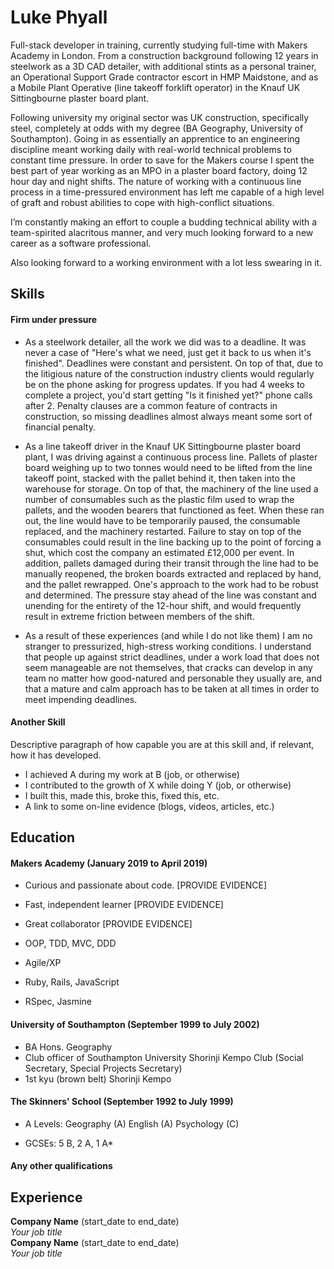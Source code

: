 # Luke Phyall #

Full-stack developer in training, currently studying full-time with Makers Academy in London. From a construction background following 12 years in steelwork as a 3D CAD detailer, with additional stints as a personal trainer, an Operational Support Grade contractor escort in HMP Maidstone, and as a Mobile Plant Operative (line takeoff forklift operator) in the Knauf UK Sittingbourne plaster board plant.

Following university my original sector was UK construction, specifically steel, completely at odds with my degree (BA Geography, University of Southampton). Going in as essentially an apprentice to an engineering discipline meant working daily with real-world technical problems to constant time pressure. In order to save for the Makers course I spent the best part of year working as an MPO in a plaster board factory, doing 12 hour day and night shifts. The nature of working with a continuous line process in a time-pressured environment has left me capable of a high level of graft and robust abilities to cope with high-conflict situations.

I’m constantly making an effort to couple a budding technical ability with a team-spirited alacritous manner, and very much looking forward to a new career as a software professional.

Also looking forward to a working environment with a lot less swearing in it.

## Skills

#### Firm under pressure

- As a steelwork detailer, all the work we did was to a deadline. It was never a case of "Here's what we need, just get it back to us when it's finished". Deadlines were constant and persistent. On top of that, due to the litigious nature of the construction industry clients would regularly be on the phone asking for progress updates. If you had 4 weeks to complete a project, you'd start getting "Is it finished yet?" phone calls after 2. Penalty clauses are a common feature of contracts in construction, so missing deadlines almost always meant some sort of financial penalty.

- As a line takeoff driver in the Knauf UK Sittingbourne plaster board plant, I was driving against a continuous process line. Pallets of plaster board weighing up to two tonnes would need to be lifted from the line takeoff point, stacked with the pallet behind it, then taken into the warehouse for storage. On top of that, the machinery of the line used a number of consumables such as the plastic film used to wrap the pallets, and the wooden bearers that functioned as feet. When these ran out, the line would have to be temporarily paused, the consumable replaced, and the machinery restarted. Failure to stay on top of the consumables could result in the line backing up to the point of forcing a shut, which cost the company an estimated £12,000 per event. In addition, pallets damaged during their transit through the line had to be manually reopened, the broken boards extracted and replaced by hand, and the pallet rewrapped. One's approach to the work had to be robust and determined. The pressure stay ahead of the line was constant and unending for the entirety of the 12-hour shift, and would frequently result in extreme friction between members of the shift.

- As a result of these experiences (and while I do not like them) I am no stranger to pressurized, high-stress working conditions. I understand that people up against strict deadlines, under a work load that does not seem manageable are not themselves, that cracks can develop in any team no matter how good-natured and personable they usually are, and that a mature and calm approach has to be taken at all times in order to meet impending deadlines. 

#### Another Skill

Descriptive paragraph of how capable you are at this skill and, if relevant, how it has developed.

- I achieved A during my work at B (job, or otherwise)
- I contributed to the growth of X while doing Y (job, or otherwise)
- I built this, made this, broke this, fixed this, etc.
- A link to some on-line evidence (blogs, videos, articles, etc.)

## Education

#### Makers Academy (January 2019 to April 2019)

- Curious and passionate about code. [PROVIDE EVIDENCE]
- Fast, independent learner [PROVIDE EVIDENCE]
- Great collaborator [PROVIDE EVIDENCE]

- OOP, TDD, MVC, DDD
- Agile/XP
- Ruby, Rails, JavaScript
- RSpec, Jasmine

#### University of Southampton (September 1999 to July 2002)

- BA Hons. Geography
- Club officer of Southampton University Shorinji Kempo Club (Social Secretary, Special Projects Secretary)
- 1st kyu (brown belt) Shorinji Kempo

#### The Skinners' School (September 1992 to July 1999)

- A Levels:
  Geography (A)
  English (A)
  Psychology (C)

- GCSEs:
  5 B, 2 A, 1 A*

#### Any other qualifications

## Experience

**Company Name** (start_date to end_date)    
*Your job title*  
**Company Name** (start_date to end_date)   
*Your job title*  
